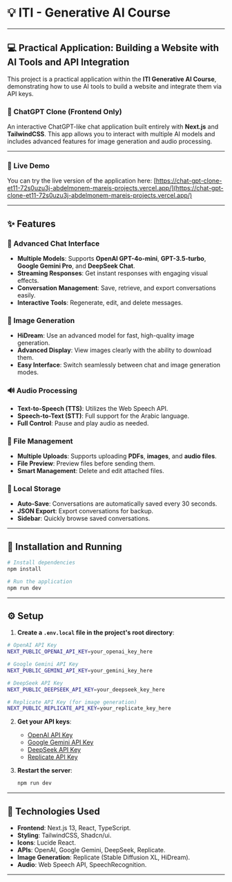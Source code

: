 # 💡 ITI - Generative AI Course

---

## 💻 Practical Application: Building a Website with AI Tools and API Integration

This project is a practical application within the **ITI Generative AI Course**, demonstrating how to use AI tools to build a website and integrate them via API keys.

### 🧠 ChatGPT Clone (Frontend Only)

An interactive ChatGPT-like chat application built entirely with **Next.js** and **TailwindCSS**. This app allows you to interact with multiple AI models and includes advanced features for image generation and audio processing.

---

### 🔗 Live Demo

You can try the live version of the application here:
[https://chat-gpt-clone-et11-72s0uzu3j-abdelmonem-mareis-projects.vercel.app/](https://chat-gpt-clone-et11-72s0uzu3j-abdelmonem-mareis-projects.vercel.app/)

---

## ✨ Features

### 💬 Advanced Chat Interface
- **Multiple Models**: Supports **OpenAI GPT-4o-mini**, **GPT-3.5-turbo**, **Google Gemini Pro**, and **DeepSeek Chat**.
- **Streaming Responses**: Get instant responses with engaging visual effects.
- **Conversation Management**: Save, retrieve, and export conversations easily.
- **Interactive Tools**: Regenerate, edit, and delete messages.

### 🎨 Image Generation
- **HiDream**: Use an advanced model for fast, high-quality image generation.
- **Advanced Display**: View images clearly with the ability to download them.
- **Easy Interface**: Switch seamlessly between chat and image generation modes.

### 🔊 Audio Processing
- **Text-to-Speech (TTS)**: Utilizes the Web Speech API.
- **Speech-to-Text (STT)**: Full support for the Arabic language.
- **Full Control**: Pause and play audio as needed.

### 📁 File Management
- **Multiple Uploads**: Supports uploading **PDFs**, **images**, and **audio files**.
- **File Preview**: Preview files before sending them.
- **Smart Management**: Delete and edit attached files.

### 💾 Local Storage
- **Auto-Save**: Conversations are automatically saved every 30 seconds.
- **JSON Export**: Export conversations for backup.
- **Sidebar**: Quickly browse saved conversations.

---

## 🚀 Installation and Running

```bash
# Install dependencies
npm install

# Run the application
npm run dev
````

-----

## ⚙️ Setup

1.  **Create a `.env.local` file in the project's root directory**:

<!-- end list -->

```bash
# OpenAI API Key
NEXT_PUBLIC_OPENAI_API_KEY=your_openai_key_here

# Google Gemini API Key
NEXT_PUBLIC_GEMINI_API_KEY=your_gemini_key_here

# DeepSeek API Key
NEXT_PUBLIC_DEEPSEEK_API_KEY=your_deepseek_key_here

# Replicate API Key (for image generation)
NEXT_PUBLIC_REPLICATE_API_KEY=your_replicate_key_here
```

2.  **Get your API keys**:

      - [OpenAI API Key](https://platform.openai.com/api-keys)
      - [Google Gemini API Key](https://makersuite.google.com/app/apikey)
      - [DeepSeek API Key](https://platform.deepseek.com/api_keys)
      - [Replicate API Key](https://replicate.com/account/api-tokens)

3.  **Restart the server**:

    ```bash
    npm run dev
    ```

-----


## 🔧 Technologies Used

  - **Frontend**: Next.js 13, React, TypeScript.
  - **Styling**: TailwindCSS, Shadcn/ui.
  - **Icons**: Lucide React.
  - **APIs**: OpenAI, Google Gemini, DeepSeek, Replicate.
  - **Image Generation**: Replicate (Stable Diffusion XL, HiDream).
  - **Audio**: Web Speech API, SpeechRecognition.

-----

